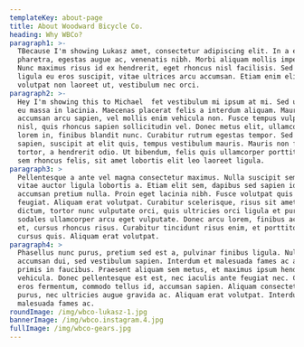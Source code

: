 ```yaml
---
templateKey: about-page
title: About Woodward Bicycle Co.
heading: Why WBCo?
paragraph1: >-
  TBecause I'm showing Lukasz amet, consectetur adipiscing elit. In a erat
  pharetra, egestas augue ac, venenatis nibh. Morbi aliquam mollis imperdiet.
  Nunc maximus risus id ex hendrerit, eget rhoncus nisl facilisis. Sed ornare
  ligula eu eros suscipit, vitae ultrices arcu accumsan. Etiam enim elit,
  volutpat non laoreet ut, vestibulum nec orci.
paragraph2: >-
  Hey I'm showing this to Michael  fet vestibulum mi ipsum at mi. Sed ultricies
  eu massa in lacinia. Maecenas placerat felis a interdum aliquam. Mauris
  accumsan arcu sapien, vel mollis enim vehicula non. Fusce tempus vulputate
  nisl, quis rhoncus sapien sollicitudin vel. Donec metus elit, ullamcorper quis
  lorem in, finibus blandit nunc. Curabitur rutrum egestas tempor. Sed orci
  sapien, suscipit at elit quis, tempus vestibulum mauris. Mauris non faucibus
  tortor, a hendrerit odio. Ut bibendum, felis quis ullamcorper porttitor, lacus
  sem rhoncus felis, sit amet lobortis elit leo laoreet ligula.
paragraph3: >
  Pellentesque a ante vel magna consectetur maximus. Nulla suscipit sem felis,
  vitae auctor ligula lobortis a. Etiam elit sem, dapibus sed sapien id,
  accumsan pretium nulla. Proin eget lacinia nibh. Fusce volutpat quis felis eu
  feugiat. Aliquam erat volutpat. Curabitur scelerisque, risus sit amet semper
  dictum, tortor nunc vulputate orci, quis ultricies orci ligula et purus. Etiam
  sodales ullamcorper arcu eget vulputate. Donec arcu lorem, finibus ac tempus
  et, cursus rhoncus risus. Curabitur tincidunt risus enim, et porttitor mauris
  cursus quis. Aliquam erat volutpat.
paragraph4: >
  Phasellus nunc purus, pretium sed est a, pulvinar finibus ligula. Nullam id
  accumsan dui, sed vestibulum sapien. Interdum et malesuada fames ac ante ipsum
  primis in faucibus. Praesent aliquam sem metus, et maximus ipsum hendrerit
  vehicula. Donec pellentesque est est, nec iaculis ante feugiat nec. Cras eu
  eros fermentum, commodo tellus id, accumsan sapien. Aliquam consectetur varius
  purus, nec ultricies augue gravida ac. Aliquam erat volutpat. Interdum et
  malesuada fames ac.
roundImage: /img/wbco-lukasz-1.jpg
bannerImage: /img/wbco.instagram.4.jpg
fullImage: /img/wbco-gears.jpg
---
```


